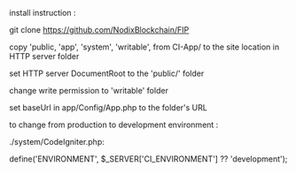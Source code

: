 install instruction :

git clone https://github.com/NodixBlockchain/FIP

copy 'public, 'app', 'system', 'writable', from CI-App/ to the site location in HTTP server folder

set HTTP server DocumentRoot to the 'public/' folder

change write permission to 'writable' folder

set baseUrl in app/Config/App.php to the folder's URL


to change from production to development environment :

./system/CodeIgniter.php:

define('ENVIRONMENT', $_SERVER['CI_ENVIRONMENT'] ?? 'development');
